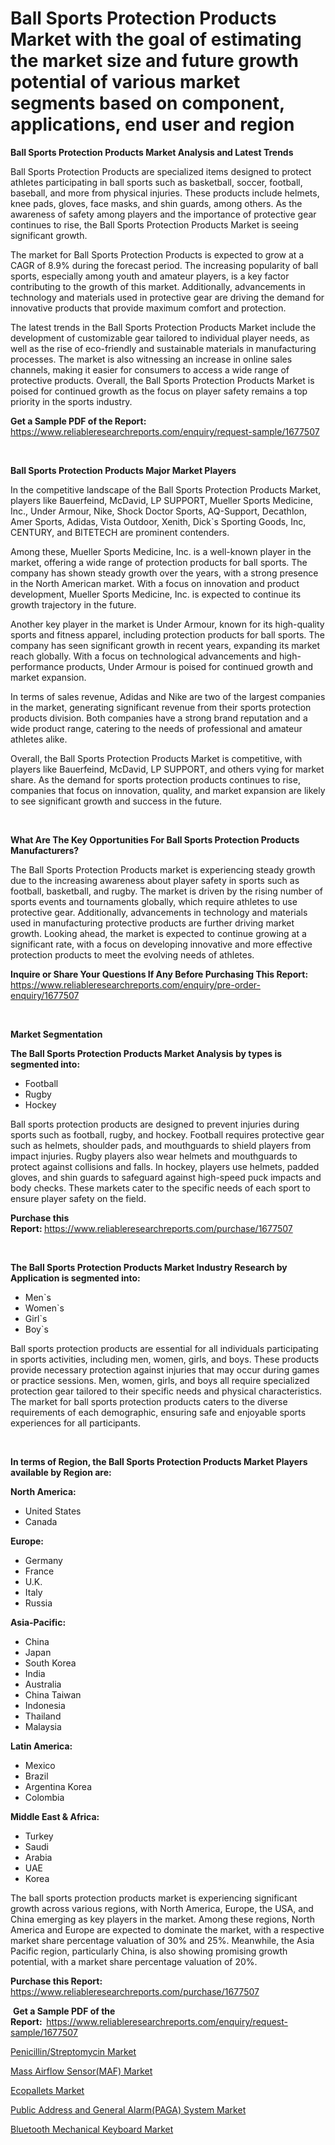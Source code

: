 <p><h1>Ball Sports Protection Products Market with the goal of estimating the market size and future growth potential of various market segments based on component, applications, end user and region</h1></p><p><strong>Ball Sports Protection Products Market Analysis and Latest Trends</strong></p>
<p><p>Ball Sports Protection Products are specialized items designed to protect athletes participating in ball sports such as basketball, soccer, football, baseball, and more from physical injuries. These products include helmets, knee pads, gloves, face masks, and shin guards, among others. As the awareness of safety among players and the importance of protective gear continues to rise, the Ball Sports Protection Products Market is seeing significant growth.</p><p>The market for Ball Sports Protection Products is expected to grow at a CAGR of 8.9% during the forecast period. The increasing popularity of ball sports, especially among youth and amateur players, is a key factor contributing to the growth of this market. Additionally, advancements in technology and materials used in protective gear are driving the demand for innovative products that provide maximum comfort and protection.</p><p>The latest trends in the Ball Sports Protection Products Market include the development of customizable gear tailored to individual player needs, as well as the rise of eco-friendly and sustainable materials in manufacturing processes. The market is also witnessing an increase in online sales channels, making it easier for consumers to access a wide range of protective products. Overall, the Ball Sports Protection Products Market is poised for continued growth as the focus on player safety remains a top priority in the sports industry.</p></p>
<p><strong>Get a Sample PDF of the Report:&nbsp;</strong> <a href="https://www.reliableresearchreports.com/enquiry/request-sample/1677507">https://www.reliableresearchreports.com/enquiry/request-sample/1677507</a></p>
<p>&nbsp;</p>
<p><strong>Ball Sports Protection Products Major Market Players</strong></p>
<p><p>In the competitive landscape of the Ball Sports Protection Products Market, players like Bauerfeind, McDavid, LP SUPPORT, Mueller Sports Medicine, Inc., Under Armour, Nike, Shock Doctor Sports, AQ-Support, Decathlon, Amer Sports, Adidas, Vista Outdoor, Xenith, Dick`s Sporting Goods, Inc, CENTURY, and BITETECH are prominent contenders.</p><p>Among these, Mueller Sports Medicine, Inc. is a well-known player in the market, offering a wide range of protection products for ball sports. The company has shown steady growth over the years, with a strong presence in the North American market. With a focus on innovation and product development, Mueller Sports Medicine, Inc. is expected to continue its growth trajectory in the future.</p><p>Another key player in the market is Under Armour, known for its high-quality sports and fitness apparel, including protection products for ball sports. The company has seen significant growth in recent years, expanding its market reach globally. With a focus on technological advancements and high-performance products, Under Armour is poised for continued growth and market expansion.</p><p>In terms of sales revenue, Adidas and Nike are two of the largest companies in the market, generating significant revenue from their sports protection products division. Both companies have a strong brand reputation and a wide product range, catering to the needs of professional and amateur athletes alike.</p><p>Overall, the Ball Sports Protection Products Market is competitive, with players like Bauerfeind, McDavid, LP SUPPORT, and others vying for market share. As the demand for sports protection products continues to rise, companies that focus on innovation, quality, and market expansion are likely to see significant growth and success in the future.</p></p>
<p>&nbsp;</p>
<p><strong>What Are The Key Opportunities For Ball Sports Protection Products Manufacturers?</strong></p>
<p><p>The Ball Sports Protection Products market is experiencing steady growth due to the increasing awareness about player safety in sports such as football, basketball, and rugby. The market is driven by the rising number of sports events and tournaments globally, which require athletes to use protective gear. Additionally, advancements in technology and materials used in manufacturing protective products are further driving market growth. Looking ahead, the market is expected to continue growing at a significant rate, with a focus on developing innovative and more effective protection products to meet the evolving needs of athletes.</p></p>
<p><strong>Inquire or Share Your Questions If Any Before Purchasing This Report:</strong> <a href="https://www.reliableresearchreports.com/enquiry/pre-order-enquiry/1677507">https://www.reliableresearchreports.com/enquiry/pre-order-enquiry/1677507</a></p>
<p>&nbsp;</p>
<p><strong>Market Segmentation</strong></p>
<p><strong>The Ball Sports Protection Products Market Analysis by types is segmented into:</strong></p>
<p><ul><li>Football</li><li>Rugby</li><li>Hockey</li></ul></p>
<p><p>Ball sports protection products are designed to prevent injuries during sports such as football, rugby, and hockey. Football requires protective gear such as helmets, shoulder pads, and mouthguards to shield players from impact injuries. Rugby players also wear helmets and mouthguards to protect against collisions and falls. In hockey, players use helmets, padded gloves, and shin guards to safeguard against high-speed puck impacts and body checks. These markets cater to the specific needs of each sport to ensure player safety on the field.</p></p>
<p><strong>Purchase this Report:&nbsp;</strong><a href="https://www.reliableresearchreports.com/purchase/1677507">https://www.reliableresearchreports.com/purchase/1677507</a></p>
<p>&nbsp;</p>
<p><strong>The Ball Sports Protection Products Market Industry Research by Application is segmented into:</strong></p>
<p><ul><li>Men`s</li><li>Women`s</li><li>Girl`s</li><li>Boy`s</li></ul></p>
<p><p>Ball sports protection products are essential for all individuals participating in sports activities, including men, women, girls, and boys. These products provide necessary protection against injuries that may occur during games or practice sessions. Men, women, girls, and boys all require specialized protection gear tailored to their specific needs and physical characteristics. The market for ball sports protection products caters to the diverse requirements of each demographic, ensuring safe and enjoyable sports experiences for all participants.</p></p>
<p>&nbsp;</p>
<p><strong>In terms of Region, the Ball Sports Protection Products Market Players available by Region are:</strong></p>
<p>
    <p> <strong> North America: </strong>
        <ul>
            <li>United States</li>
            <li>Canada</li>
        </ul>
        </p> 
    <p> <strong> Europe: </strong>
        <ul>
            <li>Germany</li>
            <li>France</li>
            <li>U.K.</li>
            <li>Italy</li>
            <li>Russia</li>
        </ul>
        </p> 
    <p> <strong> Asia-Pacific: </strong>
        <ul>
            <li>China</li>
            <li>Japan</li>
            <li>South Korea</li>
            <li>India</li>
            <li>Australia</li>
            <li>China Taiwan</li>
            <li>Indonesia</li>
            <li>Thailand</li>
            <li>Malaysia</li>
        </ul>
        </p> 
    <p> <strong> Latin America: </strong>
        <ul>
            <li>Mexico</li>
            <li>Brazil</li>
            <li>Argentina Korea</li>
            <li>Colombia</li>
        </ul>
        </p> 
    <p> <strong> Middle East & Africa: </strong>
        <ul>
            <li>Turkey</li>
            <li>Saudi</li>
            <li>Arabia</li>
            <li>UAE</li>
            <li>Korea</li>
        </ul>
    </p>
    </p>
<p><p>The ball sports protection products market is experiencing significant growth across various regions, with North America, Europe, the USA, and China emerging as key players in the market. Among these regions, North America and Europe are expected to dominate the market, with a respective market share percentage valuation of 30% and 25%. Meanwhile, the Asia Pacific region, particularly China, is also showing promising growth potential, with a market share percentage valuation of 20%.</p></p>
<p><strong>Purchase this Report: </strong><a href="https://www.reliableresearchreports.com/purchase/1677507">https://www.reliableresearchreports.com/purchase/1677507</a></p>
<p>&nbsp;<strong>Get a Sample PDF of the Report:&nbsp;&nbsp;</strong><a href="https://www.reliableresearchreports.com/enquiry/request-sample/1677507">https://www.reliableresearchreports.com/enquiry/request-sample/1677507</a></p>
<p><strong></strong></p>
<p><p><a href="https://github.com/mohamedbakry57/Market-Research-Report-List-2/blob/main/penicillinstreptomycin-market.md">Penicillin/Streptomycin Market</a></p><p><a href="https://github.com/dx0328/Market-Research-Report-List-1/blob/main/mass-airflow-sensormaf-market.md">Mass Airflow Sensor(MAF) Market</a></p><p><a href="https://issuu.com/reportprime-2/docs/ecopallets-market-size-2030.pptx">Ecopallets Market</a></p><p><a href="https://github.com/juancolorado15/Market-Research-Report-List-1/blob/main/public-address-and-general-alarmpaga-system-market.md">Public Address and General Alarm(PAGA) System Market</a></p><p><a href="https://issuu.com/reportprime-2/docs/bluetooth-mechanical-keyboard-market-size-2030.ppt">Bluetooth Mechanical Keyboard Market</a></p></p>